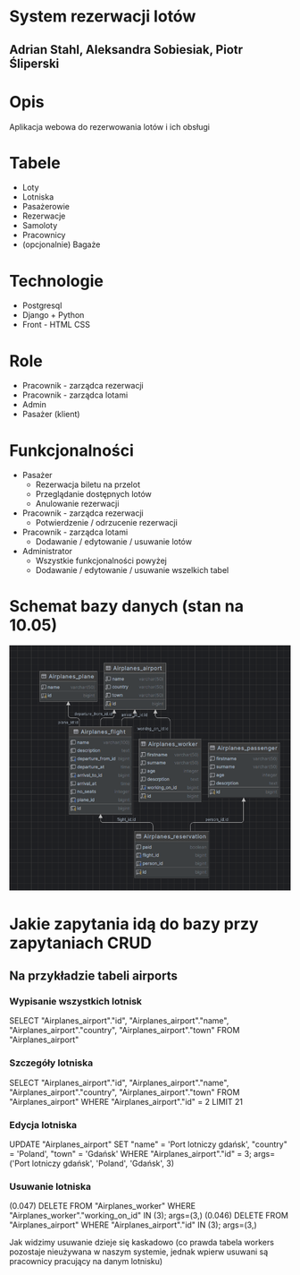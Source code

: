 # System rezerwacji lotów

## Adrian Stahl, Aleksandra Sobiesiak, Piotr Śliperski

# Opis

Aplikacja webowa do rezerwowania lotów i ich obsługi

# Tabele

- Loty
- Lotniska
- Pasażerowie
- Rezerwacje
- Samoloty
- Pracownicy
- (opcjonalnie) Bagaże

# Technologie

- Postgresql
- Django + Python
- Front - HTML CSS

# Role

- Pracownik - zarządca rezerwacji
- Pracownik - zarządca lotami
- Admin
- Pasażer (klient)

# Funkcjonalności

- Pasażer
  - Rezerwacja biletu na przelot
  - Przeglądanie dostępnych lotów
  - Anulowanie rezerwacji
- Pracownik - zarządca rezerwacji
  - Potwierdzenie / odrzucenie rezerwacji
- Pracownik - zarządca lotami
  - Dodawanie / edytowanie / usuwanie lotów
- Administrator
  - Wszystkie funkcjonalności powyżej
  - Dodawanie / edytowanie / usuwanie wszelkich tabel

# Schemat bazy danych (stan na 10.05)

![Schemat](/schema.png)

# Jakie zapytania idą do bazy przy zapytaniach CRUD

## Na przykładzie tabeli airports

### Wypisanie wszystkich lotnisk

SELECT "Airplanes_airport"."id", "Airplanes_airport"."name", "Airplanes_airport"."country", "Airplanes_airport"."town" FROM "Airplanes_airport"

### Szczegóły lotniska

SELECT "Airplanes_airport"."id", "Airplanes_airport"."name", "Airplanes_airport"."country", "Airplanes_airport"."town" FROM "Airplanes_airport" WHERE "Airplanes_airport"."id" = 2 LIMIT 21

### Edycja lotniska

UPDATE "Airplanes_airport" SET "name" = 'Port lotniczy gdańsk', "country" = 'Poland', "town" = 'Gdańsk' WHERE "Airplanes_airport"."id" = 3; args=('Port lotniczy gdańsk', 'Poland', 'Gdańsk', 3)

### Usuwanie lotniska

(0.047) DELETE FROM "Airplanes_worker" WHERE "Airplanes_worker"."working_on_id" IN (3); args=(3,)
(0.046) DELETE FROM "Airplanes_airport" WHERE "Airplanes_airport"."id" IN (3); args=(3,)

Jak widzimy usuwanie dzieje się kaskadowo (co prawda tabela workers pozostaje nieużywana w naszym systemie, jednak wpierw usuwani są pracownicy pracujący na danym lotnisku)
